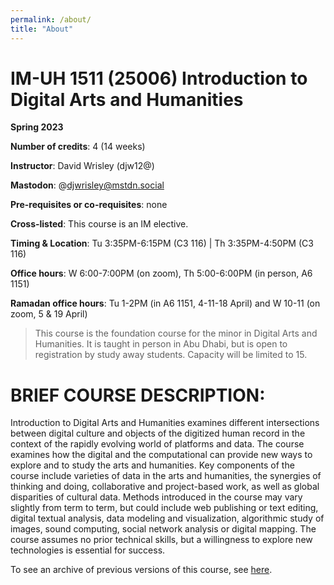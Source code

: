 ```yaml
---
permalink: /about/
title: "About"
---
```


# IM-UH 1511 (25006) Introduction to Digital Arts and Humanities
**Spring 2023**

**Number of credits**: 4 (14 weeks)

**Instructor**: David Wrisley (djw12@)

**Mastodon**: @djwrisley@mstdn.social 

**Pre-requisites or co-requisites**: none

**Cross-listed**: This course is an IM elective.

**Timing & Location**: Tu 3:35PM-6:15PM (C3 116) | Th 3:35PM-4:50PM (C3 116) 

**Office hours**: W 6:00-7:00PM (on zoom), Th 5:00-6:00PM (in person, A6 1151)

**Ramadan office hours**: Tu 1-2PM (in A6 1151, 4-11-18 April) and W 10-11 (on zoom, 5 & 19 April)   

> This course is the foundation course for the minor in Digital Arts and Humanities. It is taught in person in Abu Dhabi, but is open to registration by study away students. Capacity will be limited to 15. 

# BRIEF COURSE DESCRIPTION:
Introduction to Digital Arts and Humanities examines different intersections between digital culture and objects of the digitized human record in the context of the rapidly evolving world of platforms and data. The course examines how the digital and the computational can provide new ways to explore and to study the arts and humanities. Key components of the course include varieties of data in the arts and humanities, the synergies of thinking and doing, collaborative and project-based work, as well as global disparities of cultural data. Methods introduced in the course may vary slightly from term to term, but could include web publishing or text editing, digital textual analysis, data modeling and visualization, algorithmic study of images, sound computing, social network analysis or digital mapping. The course assumes no prior technical skills, but a willingness to explore new technologies is essential for success.

To see an archive of previous versions of this course, see [here](). 
